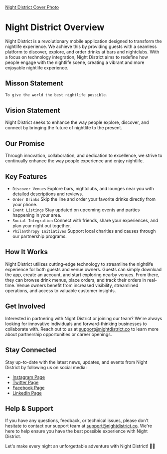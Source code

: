 [Night District Cover Photo](assets/night_district_cover_photo2.png)

# Night District Overview

Night District is a revolutionary mobile application designed to transform the nightlife experience. We achieve this by providing guests with a seamless platform to discover, explore, and order drinks at bars and nightclubs. With a focus on technology integration, Night District aims to redefine how people engage with the nightlife scene, creating a vibrant and more enjoyable nightlife experience.

## Misson Statement 

```dart
To give the world the best nightlife possible.
```

## Vision Statement

Night District seeks to enhance the way people explore, discover, and connect by bringing the future of nightlife to the present.

## Our Promise

Through innovation, collaboration, and dedication to excellence, we strive to continually enhance the way people experience and enjoy nightlife.

## Key Features

- `Discover Venues` Explore bars, nightclubs, and lounges near you with detailed descriptions and reviews.
- `Order Drinks` Skip the line and order your favorite drinks directly from your phone.
- `Event Listings` Stay updated on upcoming events and parties happening in your area.
- `Social Integration` Connect with friends, share your experiences, and plan your night out together.
- `Philanthropy Initiatives` Support local charities and causes through our partnership programs.

## How It Works

Night District utilizes cutting-edge technology to streamline the nightlife experience for both guests and venue owners. Guests can simply download the app, create an account, and start exploring nearby venues. From there, they can browse drink menus, place orders, and track their orders in real-time. Venue owners benefit from increased visibility, streamlined operations, and access to valuable customer insights.

## Get Involved
Interested in partnering with Night District or joining our team? We're always looking for innovative individuals and forward-thinking businesses to collaborate with. Reach out to us at support@nightdistrict.co to learn more about partnership opportunities or career openings.

## Stay Connected
Stay up-to-date with the latest news, updates, and events from Night District by following us on social media:

- [Instagram Page](https://www.instagram.com/nightdistrict_/)
- [Twitter Page](https://twitter.com/night_district_)
- [Facebook Page](https://www.facebook.com/NightDistrictLLC)
- [LinkedIn Page](https://www.linkedin.com/company/101816126/admin/feed/posts/)

## Help & Support
If you have any questions, feedback, or technical issues, please don't hesitate to contact our support team at support@nightdistrict.co. We're here to help ensure you have the best possible experience with Night District.

Let's make every night an unforgettable adventure with Night District! 🌃📱

